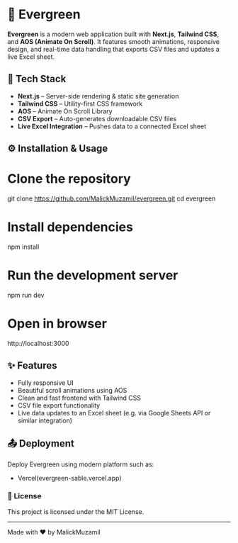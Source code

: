 # 🌿 Evergreen

**Evergreen** is a modern web application built with **Next.js**, **Tailwind CSS**, and **AOS (Animate On Scroll)**. It features smooth animations, responsive design, and real-time data handling that exports CSV files and updates a live Excel sheet.

## 🚀 Tech Stack

- **Next.js** – Server-side rendering & static site generation
- **Tailwind CSS** – Utility-first CSS framework
- **AOS** – Animate On Scroll Library
- **CSV Export** – Auto-generates downloadable CSV files
- **Live Excel Integration** – Pushes data to a connected Excel sheet




## ⚙️ Installation & Usage

# Clone the repository
git clone https://github.com/MalickMuzamil/evergreen.git
cd evergreen

# Install dependencies
npm install

# Run the development server
npm run dev

# Open in browser
http://localhost:3000

## ✨ Features

- Fully responsive UI
- Beautiful scroll animations using AOS
- Clean and fast frontend with Tailwind CSS
- CSV file export functionality
- Live data updates to an Excel sheet (e.g. via Google Sheets API or similar integration)

## 📤 Deployment

Deploy Evergreen using modern platform such as:

- Vercel(evergreen-sable.vercel.app)

### 📄 License

This project is licensed under the MIT License.

---

Made with ❤️ by MalickMuzamil
